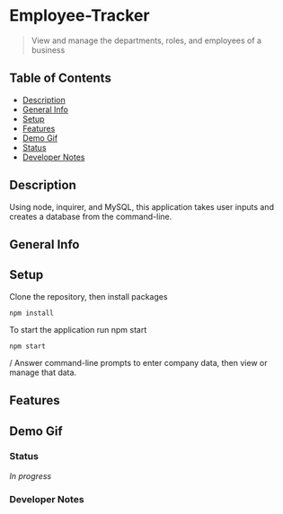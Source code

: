 # Employee-Tracker
> View and manage the departments, roles, and employees of a business 

## Table of Contents
* [Description](#Description)
* [General Info](#General-Info)
* [Setup](#Setup)
* [Features](#Features)
* [Demo Gif](#Demo-Gif)
* [Status](#Status)
* [Developer Notes](#Developer-Notes)

## Description 
Using node, inquirer, and MySQL, this application takes user inputs and creates a database from the command-line.

## General Info 


## Setup
Clone the repository, then install packages
```
npm install
```
To start the application run npm start
```
npm start
```
/ Answer command-line prompts to enter company data, then view or manage that data.

## Features

## Demo Gif

### Status
_In progress_

### Developer Notes

